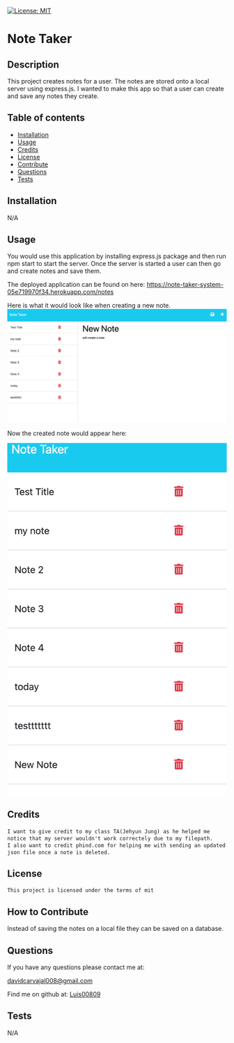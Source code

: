 [![License: MIT](https://img.shields.io/badge/License-MIT-yellow.svg)](https://opensource.org/licenses/MIT)
   # Note Taker

   ## Description
   
   This project creates notes for a user. The notes are stored onto a local server using express.js. I wanted to make this app so that a user can create and save any notes they create. 
   
   ## Table of contents
   
   - [Installation](#installation)
   - [Usage](#usage)
   - [Credits](#credits)
   - [License](#license)
   - [Contribute](#how-to-contribute)
   - [Questions](#questions)
   - [Tests](#tests)
   
   
   ## Installation
   N/A
   
   ## Usage
   
  You would use this application by installing express.js package and then run npm start to start the server. Once the server is started a user can then go and create notes and save them.

  The deployed application can be found on here: https://note-taker-system-05e719970f34.herokuapp.com/notes
   
  
Here is what it would look like when creating a new note. 
![creating a note example](./images/Screenshot%202023-08-30%20at%2011.40.05%20PM.png)

Now the created note would appear here: 


![created note example](./images/Screenshot%202023-08-30%20at%2011.42.51%20PM.png)
   ## Credits
   
    I want to give credit to my class TA(Jehyun Jung) as he helped me notice that my server wouldn't work correctely due to my filepath.
    I also want to credit phind.com for helping me with sending an updated json file once a note is deleted. 

   ## License 
   
    This project is licensed under the terms of mit

   
   ## How to Contribute
   Instead of saving the notes on a local file they can be saved on a database.
   
   
   ## Questions
    
If you have any questions please contact me at: 
   
davidcarvajal008@gmail.com
   
Find me on github at: [Luis00809](https://github.com/Luis00809)
   
   

   ## Tests
   
   N/A